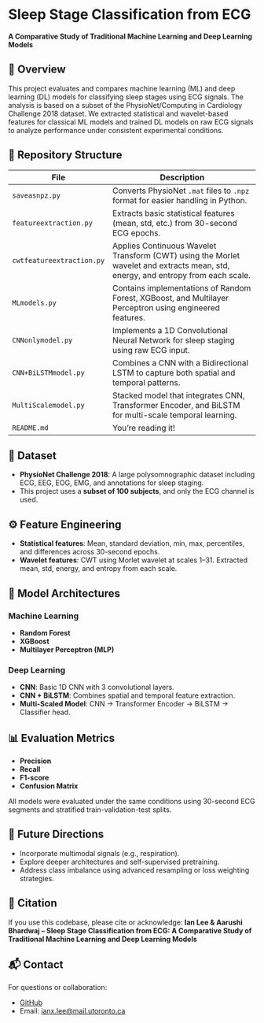 # Sleep Stage Classification from ECG  
**A Comparative Study of Traditional Machine Learning and Deep Learning Models**

## 🧠 Overview
This project evaluates and compares machine learning (ML) and deep learning (DL) models for classifying sleep stages using ECG signals. The analysis is based on a subset of the PhysioNet/Computing in Cardiology Challenge 2018 dataset. We extracted statistical and wavelet-based features for classical ML models and trained DL models on raw ECG signals to analyze performance under consistent experimental conditions.

## 📁 Repository Structure

| File | Description |
|------|-------------|
| `saveasnpz.py` | Converts PhysioNet `.mat` files to `.npz` format for easier handling in Python. |
| `featureextraction.py` | Extracts basic statistical features (mean, std, etc.) from 30-second ECG epochs. |
| `cwtfeatureextraction.py` | Applies Continuous Wavelet Transform (CWT) using the Morlet wavelet and extracts mean, std, energy, and entropy from each scale. |
| `MLmodels.py` | Contains implementations of Random Forest, XGBoost, and Multilayer Perceptron using engineered features. |
| `CNNonlymodel.py` | Implements a 1D Convolutional Neural Network for sleep staging using raw ECG input. |
| `CNN+BiLSTMmodel.py` | Combines a CNN with a Bidirectional LSTM to capture both spatial and temporal patterns. |
| `MultiScalemodel.py` | Stacked model that integrates CNN, Transformer Encoder, and BiLSTM for multi-scale temporal learning. |
| `README.md` | You’re reading it! |

## 🧪 Dataset
- **PhysioNet Challenge 2018**: A large polysomnographic dataset including ECG, EEG, EOG, EMG, and annotations for sleep staging.
- This project uses a **subset of 100 subjects**, and only the ECG channel is used.

## ⚙️ Feature Engineering
- **Statistical features**: Mean, standard deviation, min, max, percentiles, and differences across 30-second epochs.
- **Wavelet features**: CWT using Morlet wavelet at scales 1–31. Extracted mean, std, energy, and entropy from each scale.

## 🧠 Model Architectures
### Machine Learning
- **Random Forest**
- **XGBoost**
- **Multilayer Perceptron (MLP)**

### Deep Learning
- **CNN**: Basic 1D CNN with 3 convolutional layers.
- **CNN + BiLSTM**: Combines spatial and temporal feature extraction.
- **Multi-Scaled Model**: CNN → Transformer Encoder → BiLSTM → Classifier head.

## 📊 Evaluation Metrics
- **Precision**
- **Recall**
- **F1-score**
- **Confusion Matrix**

All models were evaluated under the same conditions using 30-second ECG segments and stratified train-validation-test splits.

## 🚀 Future Directions
- Incorporate multimodal signals (e.g., respiration).
- Explore deeper architectures and self-supervised pretraining.
- Address class imbalance using advanced resampling or loss weighting strategies.

## 📌 Citation
If you use this codebase, please cite or acknowledge:
**Ian Lee & Aarushi Bhardwaj – Sleep Stage Classification from ECG: A Comparative Study of Traditional Machine Learning and Deep Learning Models**

## 📬 Contact
For questions or collaboration:
- [GitHub](https://github.com/officialianxlee)
- Email: ianx.lee@mail.utoronto.ca
